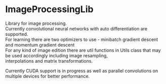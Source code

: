 # ImageProcessingLib
Library for image processing. 
<br>
Currently convolutional neural networks with auto differentiation are supported.
<br>
For learning there are two optimizers to use - minibatch gradient descent and momentum gradient descent<br>
For any kind of image edition there are util functions in Utils class that may be used accordingly including image resampling, <br>
interpolations and matrix transformations.
<br>

Currently CUDA support is in progress as well as parallel convolutions on multiple devices for better performance.
